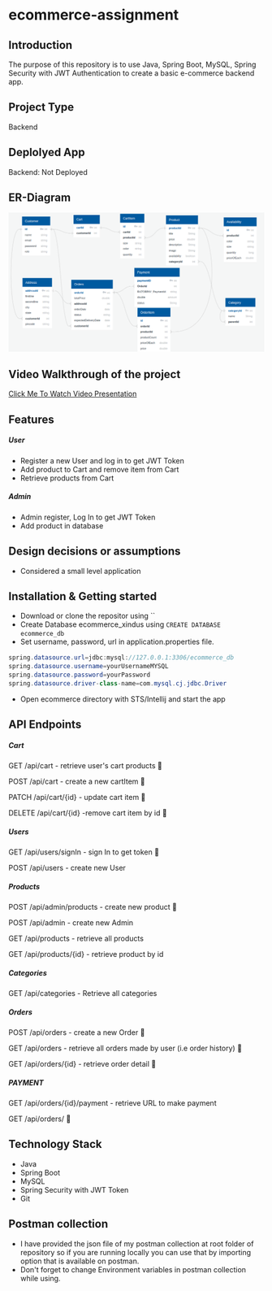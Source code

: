 # ecommerce-assignment

## Introduction

The purpose of this repository is to use Java, Spring Boot, MySQL, Spring Security with JWT Authentication to create a basic e-commerce backend app.

## Project Type

Backend

## Deplolyed App

Backend: Not Deployed

## ER-Diagram

![alt](./db-diagram.png)

## Video Walkthrough of the project

[Click Me To Watch Video Presentation](https://drive.google.com/drive/folders/1YGxeInEFgxPOcPJ45Zvgv68NV_vuKLPY?usp=sharing)

## Features

##### User

- Register a new User and log in to get JWT Token
- Add product to Cart and remove item from Cart
- Retrieve products from Cart

##### Admin

- Admin register, Log In to get JWT Token
- Add product in database

## Design decisions or assumptions

- Considered a small level application

## Installation & Getting started

- Download or clone the repositor using ``
- Create Database ecommerce_xindus using `CREATE DATABASE ecommerce_db`
- Set username, password, url in application.properties file.

```java
spring.datasource.url=jdbc:mysql://127.0.0.1:3306/ecommerce_db
spring.datasource.username=yourUsernameMYSQL
spring.datasource.password=yourPassword
spring.datasource.driver-class-name=com.mysql.cj.jdbc.Driver
```

- Open ecommerce directory with STS/Intellij and start the app

## API Endpoints

##### Cart

GET /api/cart - retrieve user's cart products 🔐

POST /api/cart - create a new cartItem 🔐

PATCH /api/cart/{id} - update cart item 🔐

DELETE /api/cart/{id} -remove cart item by id 🔐

##### Users

GET /api/users/signIn - sign In to get token 🔐

POST /api/users - create new User

##### Products

POST /api/admin/products - create new product 🔐

POST /api/admin - create new Admin

GET /api/products - retrieve all products

GET /api/products/{id} - retrieve product by id

##### Categories

GET /api/categories - Retrieve all categories

##### Orders

POST /api/orders - create a new Order 🔐

GET /api/orders - retrieve all orders made by user (i.e order history) 🔐

GET /api/orders/{id} - retrieve order detail 🔐

##### PAYMENT

GET /api/orders/{id}/payment - retrieve URL to make payment

GET /api/orders/ 🔐

## Technology Stack

- Java
- Spring Boot
- MySQL
- Spring Security with JWT Token
- Git

## Postman collection

- I have provided the json file of my postman collection at root folder of repository so if you are running locally you can use that by importing option that is available on postman.
- Don't forget to change Environment variables in postman collection while using.
